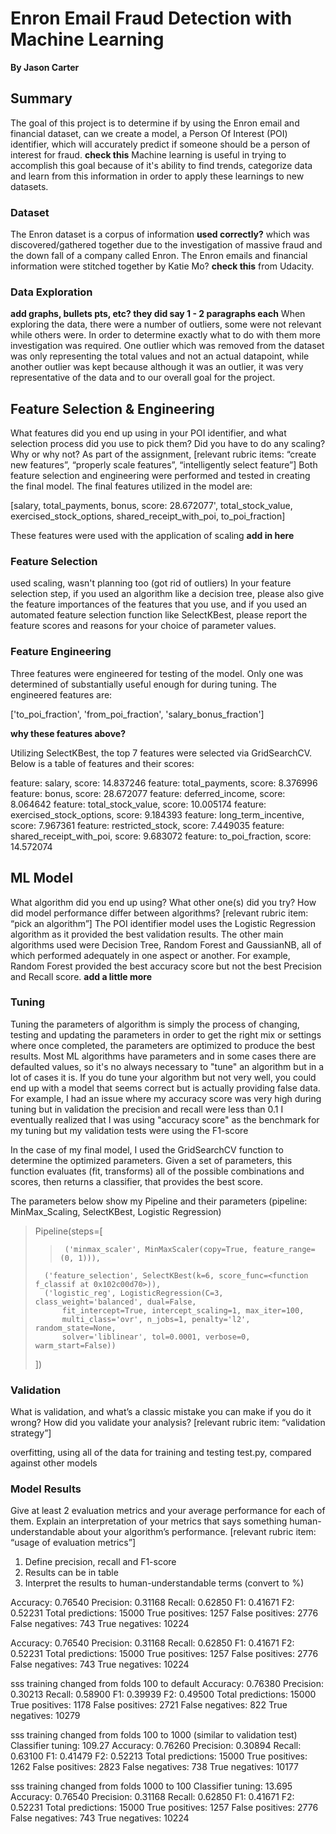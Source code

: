# Enron Email Fraud Detection with Machine Learning
**By Jason Carter**

## Summary
The goal of this project is to determine if by using the Enron email and financial dataset, can we create a model,
a Person Of Interest (POI) identifier, which will accurately predict if someone should be a person of interest for fraud. **check this** 
Machine learning is useful in trying to accomplish this goal because of it's ability to find trends, categorize data and learn from
this information in order to apply these learnings to new datasets. 

### Dataset
The Enron dataset is a corpus of information **used correctly?** which was discovered/gathered together due to the 
investigation of massive fraud and the down fall of a company called Enron. The Enron emails and financial information 
 were stitched together by Katie Mo? **check this** from Udacity.
 
### Data Exploration
**add graphs, bullets pts, etc? they did say 1 - 2 paragraphs each**
When exploring the data, there were a number of outliers, some were not relevant while others were. In order to
determine exactly what to do with them more investigation was required. One outlier which was removed from the 
dataset was only representing the total values and not an actual datapoint, while another outlier was kept 
because although it was an outlier, it was very representative of the data and to our overall goal for the project.


## Feature Selection & Engineering
What features did you end up using in your POI identifier, and what selection process did you use to pick them?
Did you have to do any scaling? Why or why not? As part of the assignment,
[relevant rubric items: “create new features”, “properly scale features”, “intelligently select feature”]
Both feature selection and engineering were performed and tested in creating the final model. 
The final features utilized in the model are: 

[salary, total_payments, bonus, score: 28.672077', total_stock_value,
exercised_stock_options, shared_receipt_with_poi, to_poi_fraction]

These features were used with the application of scaling **add in here**

### Feature Selection
used scaling, wasn't planning too (got rid of outliers) 
In your feature selection step, if you used an algorithm like a decision tree,
please also give the feature importances of the features that you use,
and if you used an automated feature selection function like SelectKBest,
please report the feature scores and reasons for your choice of parameter values.

### Feature Engineering
Three features were engineered for testing of the model. Only one was determined of substantially useful enough for 
during tuning. The engineered features are:

['to_poi_fraction', 'from_poi_fraction', 'salary_bonus_fraction']

**why these features above?**

Utilizing SelectKBest, the top 7 features were selected via GridSearchCV. Below is a table of features and their scores:

feature: salary, score: 14.837246
feature: total_payments, score: 8.376996
feature: bonus, score: 28.672077
feature: deferred_income, score: 8.064642
feature: total_stock_value, score: 10.005174
feature: exercised_stock_options, score: 9.184393
feature: long_term_incentive, score: 7.967361
feature: restricted_stock, score: 7.449035
feature: shared_receipt_with_poi, score: 9.683072
feature: to_poi_fraction, score: 14.572074


## ML Model
What algorithm did you end up using? What other one(s) did you try? How did model performance differ between algorithms?
[relevant rubric item: “pick an algorithm”]
The POI identifier model uses the Logistic Regression algorithm as it provided the best validation results. 
The other main algorithms used were Decision Tree, Random Forest and GaussianNB, all of which performed adequately in one 
aspect or another. For example, Random Forest provided the best accuracy score but not the best Precision and Recall score.
**add a little more**

### Tuning
Tuning the parameters of algorithm is simply the process of changing, testing and updating the parameters in order to get the
right mix or settings where once completed, the parameters are optimized to produce the best results. Most ML algorithms have parameters 
and in some cases there are defaulted values, so it's no always necessary to "tune" an algorithm but in a lot of cases it is. 
If you do tune your algorithm but not very well, you could end up with a model that seems correct but is actually providing false data.
For example, I had an issue where my accuracy score was very high during tuning but in validation the precision and recall were less than 0.1
I eventually realized that I was using "accuracy score" as the benchmark for my tuning but my validation tests were using the F1-score

In the case of my final model, I used the GridSearchCV function to determine the optimized parameters. Given a set of parameters, 
this function evaluates (fit, transforms) all of the possible combinations and scores, then returns a classifier, that provides the best score.

The parameters below show my Pipeline and their parameters (pipeline: MinMax_Scaling, SelectKBest, Logistic Regression)

>Pipeline(steps=[
>>      ('minmax_scaler', MinMaxScaler(copy=True, feature_range=(0, 1))), 
>       ('feature_selection', SelectKBest(k=6, score_func=<function f_classif at 0x102c00d70>)), 
>       ('logistic_reg', LogisticRegression(C=3, class_weight='balanced', dual=False,
>           fit_intercept=True, intercept_scaling=1, max_iter=100,
>           multi_class='ovr', n_jobs=1, penalty='l2', random_state=None,
>           solver='liblinear', tol=0.0001, verbose=0, warm_start=False))
> ])
            
### Validation
What is validation, and what’s a classic mistake you can make if you do it wrong? How did you validate your analysis?
[relevant rubric item: “validation strategy”]

overfitting, using all of the data for training and testing
test.py, compared against other models

### Model Results
Give at least 2 evaluation metrics and your average performance for each of them.
Explain an interpretation of your metrics that says something human-understandable about your algorithm’s performance.
[relevant rubric item: “usage of evaluation metrics”]

1. Define precision, recall and F1-score
2. Results can be in table
3. Interpret the results to human-understandable terms (convert to %)


Accuracy: 0.76540	Precision: 0.31168	Recall: 0.62850	F1: 0.41671	F2: 0.52231
Total predictions: 15000	True positives: 1257	False positives: 2776	False negatives:  743	True negatives: 10224

Accuracy: 0.76540	Precision: 0.31168	Recall: 0.62850	F1: 0.41671	F2: 0.52231
Total predictions: 15000	True positives: 1257	False positives: 2776	False negatives:  743	True negatives: 10224

sss training changed from folds 100 to default
Accuracy: 0.76380	Precision: 0.30213	Recall: 0.58900	F1: 0.39939	F2: 0.49500
Total predictions: 15000	True positives: 1178	False positives: 2721	False negatives:  822	True negatives: 10279

sss training changed from folds 100 to 1000 (similar to validation test)
Classifier tuning: 109.27
Accuracy: 0.76260	Precision: 0.30894	Recall: 0.63100	F1: 0.41479	F2: 0.52213
Total predictions: 15000	True positives: 1262	False positives: 2823	False negatives:  738	True negatives: 10177

sss training changed from folds 1000 to 100
Classifier tuning: 13.695
Accuracy: 0.76540	Precision: 0.31168	Recall: 0.62850	F1: 0.41671	F2: 0.52231
Total predictions: 15000	True positives: 1257	False positives: 2776	False negatives:  743	True negatives: 10224